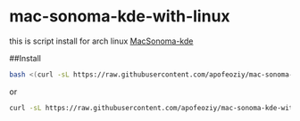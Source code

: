 # mac-sonoma-kde-with-linux
this is script install for arch linux [MacSonoma-kde](https://github.com/vinceliuice/MacSonoma-kde)

##Install
```bash
bash <(curl -sL https://raw.githubusercontent.com/apofeoziy/mac-sonoma-kde-with-linux/refs/heads/main/script.sh)>
```
or
```bash
curl -sL https://raw.githubusercontent.com/apofeoziy/mac-sonoma-kde-with-linux/refs/heads/main/script.sh
```
